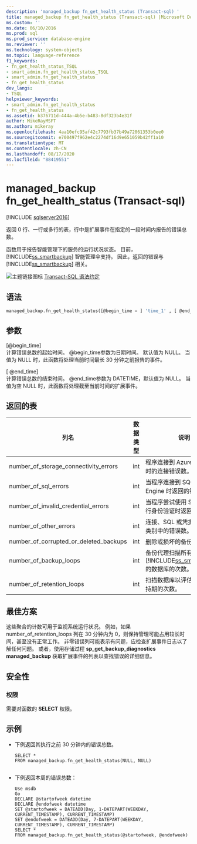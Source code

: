 ```yaml
---
description: 'managed_backup fn_get_health_status (Transact-sql) '
title: managed_backup fn_get_health_status (Transact-sql) |Microsoft Docs
ms.custom: ''
ms.date: 06/10/2016
ms.prod: sql
ms.prod_service: database-engine
ms.reviewer: ''
ms.technology: system-objects
ms.topic: language-reference
f1_keywords:
- fn_get_health_status_TSQL
- smart_admin.fn_get_health_status_TSQL
- smart_admin.fn_get_health_status
- fn_get_health_status
dev_langs:
- TSQL
helpviewer_keywords:
- smart_admin.fn_get_health_status
- fn_get_health_status
ms.assetid: b376711d-444a-4b5e-b483-8df323b4e31f
author: MikeRayMSFT
ms.author: mikeray
ms.openlocfilehash: 4aa10efc95af42c7793fb37b49a72061353b0ee0
ms.sourcegitcommit: e700497f962e4c2274df16d9e651059b42ff1a10
ms.translationtype: MT
ms.contentlocale: zh-CN
ms.lasthandoff: 08/17/2020
ms.locfileid: "88419551"
---
```

# <a name="managed_backupfn_get_health_status-transact-sql"></a>managed_backup fn_get_health_status (Transact-sql) 
[!INCLUDE [sqlserver2016](../../includes/applies-to-version/sqlserver2016.md)]

  返回 0 行、一行或多行的表，行中是扩展事件在指定的一段时间内报告的错误总数。  
  
 函数用于报告智能管理下的服务的运行状况状态。 目前， [!INCLUDE[ss_smartbackup](../../includes/ss-smartbackup-md.md)] 智能管理伞支持。 因此，返回的错误与 [!INCLUDE[ss_smartbackup](../../includes/ss-smartbackup-md.md)] 相关。  
  
 
 ![主题链接图标](../../database-engine/configure-windows/media/topic-link.gif "“主题链接”图标") [Transact-SQL 语法约定](../../t-sql/language-elements/transact-sql-syntax-conventions-transact-sql.md)  
  
## <a name="syntax"></a>语法  
  
```sql  
managed_backup.fn_get_health_status([@begin_time = ] 'time_1' , [ @end_time = ] 'time_2')  
```  
  
##  <a name="arguments"></a><a name="Arguments"></a> 参数  
 [@begin_time]  
 计算错误总数的起始时间。  @begin_time参数为日期时间。 默认值为 NULL。 当值为 NULL 时，此函数将处理当前时间最长 30 分钟之前报告的事件。  
  
 [ @end_time]  
 计算错误总数的结束时间。 @end_time参数为 DATETIME，默认值为 NULL。 当值为空 NULL 时，此函数将处理截至当前时间的扩展事件。  
  
## <a name="table-returned"></a>返回的表  
  
|列名|数据类型|说明|  
|-----------------|---------------|-----------------|  
|number_of_storage_connectivity_errors|int|程序连接到 Azure 存储帐户时的连接错误数。|  
|number_of_sql_errors|int|当程序连接到 SQL Server Engine 时返回的错误数。|  
|number_of_invalid_credential_errors|int|当程序尝试使用 SQL 凭据进行身份验证时返回的错误数。|  
|number_of_other_errors|int|连接、SQL 或凭据以外其他类别中的错误数。|  
|number_of_corrupted_or_deleted_backups|int|删除或损坏的备份文件数。|  
|number_of_backup_loops|int|备份代理扫描所有配置了 [!INCLUDE[ss_smartbackup](../../includes/ss-smartbackup-md.md)] 的数据库的次数。|  
|number_of_retention_loops|int|扫描数据库以评估所设置的保持期的次数。|  
  
## <a name="best-practices"></a>最佳方案  
 这些聚合的计数可用于监视系统运行状况。 例如，如果 number_of_retention_loops 列在 30 分钟内为 0，则保持管理可能占用较长时间，甚至没有正常工作。 非零错误列可能表示有问题，应检查扩展事件日志以了解任何问题。 或者，使用存储过程 **sp_get_backup_diagnostics managed_backup** 获取扩展事件的列表以查找错误的详细信息。  
  
## <a name="security"></a>安全性  
  
### <a name="permissions"></a>权限  
 需要对函数的 **SELECT** 权限。  
  
## <a name="examples"></a>示例  
  
-   下例返回其执行之前 30 分钟内的错误总数。  
  
    ```  
    SELECT *  
    FROM managed_backup.fn_get_health_status(NULL, NULL)  
  
    ```  
  
-   下例返回本周的错误总数：  
  
    ```  
    Use msdb  
    Go  
    DECLARE @startofweek datetime  
    DECLARE @endofweek datetime  
    SET @startofweek = DATEADD(Day, 1-DATEPART(WEEKDAY, CURRENT_TIMESTAMP), CURRENT_TIMESTAMP)   
    SET @endofweek = DATEADD(Day, 7-DATEPART(WEEKDAY, CURRENT_TIMESTAMP), CURRENT_TIMESTAMP)  
    SELECT *  
    FROM managed_backup.fn_get_health_status(@startofweek, @endofweek)  
  
    ```  
  
  
